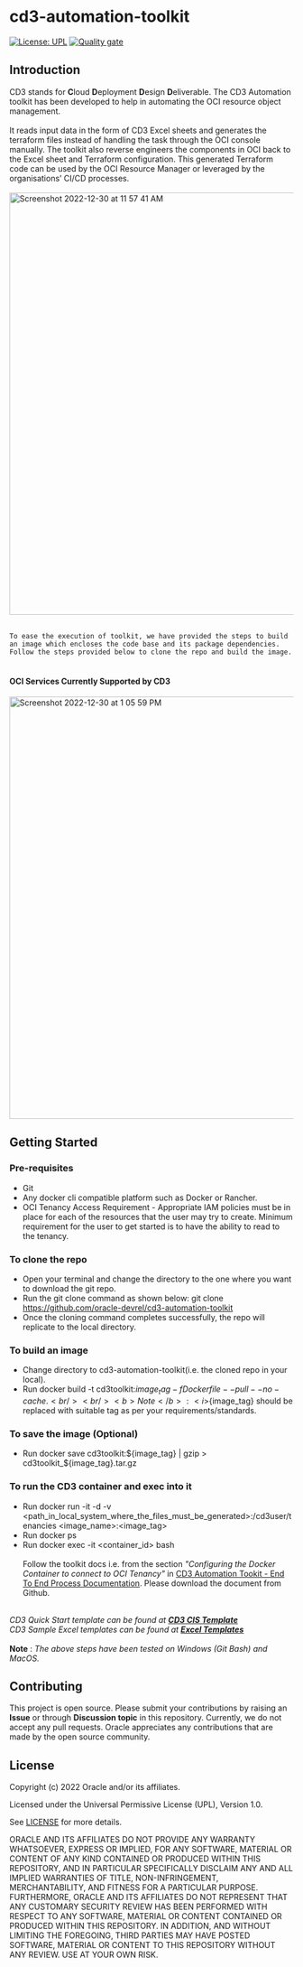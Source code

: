 # cd3-automation-toolkit

[![License: UPL](https://img.shields.io/badge/license-UPL-green)](https://img.shields.io/badge/license-UPL-green) [![Quality gate](https://sonarcloud.io/api/project_badges/quality_gate?project=oracle-devrel_cd3-automation-toolkit)](https://sonarcloud.io/dashboard?id=oracle-devrel_cd3-automation-toolkit)

## Introduction
CD3 stands for <b>C</b>loud <b>D</b>eployment <b>D</b>esign <b>D</b>eliverable.
The CD3 Automation toolkit has been developed to help in automating the OCI resource object management. 
<br><br>
It reads input data in the form of CD3 Excel sheets and generates the terraform files instead of handling the task through the OCI console manually. The toolkit also reverse engineers the components in OCI back to the Excel sheet and Terraform configuration. This generated Terraform code can be used by the OCI Resource Manager or leveraged by the organisations’ CI/CD processes.
<br><br>
<img width="748" alt="Screenshot 2022-12-30 at 11 57 41 AM" src="https://user-images.githubusercontent.com/111430850/210614513-5d2e97a6-3c1e-4a2b-a793-3a1b6410c856.png">
<br><br>

`To ease the execution of toolkit, we have provided the steps to build an image which encloses the code base and its package dependencies. Follow the steps provided below to clone the repo and build the image.`
<br><br>

#### OCI Services Currently Supported by CD3
<img width="748" alt="Screenshot 2022-12-30 at 1 05 59 PM" src="https://user-images.githubusercontent.com/103475219/210046038-91acacfd-5d65-4bc3-a1a8-90d425d2e3d3.png">



## Getting Started

### Pre-requisites
* Git
* Any docker cli compatible platform such as Docker or Rancher.
* OCI Tenancy Access Requirement - 
Appropriate IAM policies must be in place for each of the resources that the user may try to create.
Minimum requirement for the user to get started is to have the ability to read to the tenancy.

### To clone the repo
* Open your terminal and change the directory to the one where you want to download the git repo.
* Run the git clone command as shown below:
       git clone https://github.com/oracle-devrel/cd3-automation-toolkit
* Once the cloning command completes successfully, the repo will replicate to the local directory. 

### To build an image

* Change directory to cd3-automation-toolkit(i.e. the cloned repo in your local).
* Run docker build -t cd3toolkit:${image_tag} -f Dockerfile --pull --no-cache .<br/>
<br  /><b>Note</b> : <i>${image_tag} should be replaced with suitable tag as per your requirements/standards.</i>

### To save the image (Optional)
* Run docker save cd3toolkit:${image_tag} | gzip > cd3toolkit_${image_tag}.tar.gz


### To run the CD3 container and exec into it
* Run docker run -it -d -v <path_in_local_system_where_the_files_must_be_generated>:/cd3user/tenancies <image_name>:<image_tag>
* Run docker ps
* Run docker exec -it <container_id> bash
<br><br>
Follow the toolkit docs i.e. from the section <i>"Configuring the Docker Container to connect to OCI Tenancy"</i> in 
<a href="https://github.com/oracle-devrel/cd3-automation-toolkit/blob/develop/cd3_automation_toolkit/documentation/user_guide/01%20CD3%20Automation%20Toolkit%20-%20End%20to%20End%20Process.pdf">CD3 Automation Tookit - End To End Process Documentation</a>. Please download the document from Github.
<br>
<i>CD3 Quick Start template can be found at <b><a href="https://github.com/oracle-devrel/cd3-automation-toolkit/blob/develop/cd3_automation_toolkit/example/CD3-CIS-template.xlsx">CD3 CIS Template</a></b></i>
<br>
<i>CD3 Sample Excel templates can be found at <b><a href="https://github.com/oracle-devrel/cd3-automation-toolkit/tree/develop/cd3_automation_toolkit/example">Excel Templates</a> </b></i>
<br>
<br>
<b>Note</b> : <i>The above steps have been tested on Windows (Git Bash) and MacOS.</i><br/>

## Contributing
This project is open source.  Please submit your contributions by raising an <b>Issue</b> or through <b>Discussion topic</b> in this repository. Currently, we do not accept any pull requests. Oracle appreciates any contributions that are made by the open source community.

## License
Copyright (c) 2022 Oracle and/or its affiliates.

Licensed under the Universal Permissive License (UPL), Version 1.0.

See [LICENSE](LICENSE) for more details.

ORACLE AND ITS AFFILIATES DO NOT PROVIDE ANY WARRANTY WHATSOEVER, EXPRESS OR IMPLIED, FOR ANY SOFTWARE, MATERIAL OR CONTENT OF ANY KIND CONTAINED OR PRODUCED WITHIN THIS REPOSITORY, AND IN PARTICULAR SPECIFICALLY DISCLAIM ANY AND ALL IMPLIED WARRANTIES OF TITLE, NON-INFRINGEMENT, MERCHANTABILITY, AND FITNESS FOR A PARTICULAR PURPOSE.  FURTHERMORE, ORACLE AND ITS AFFILIATES DO NOT REPRESENT THAT ANY CUSTOMARY SECURITY REVIEW HAS BEEN PERFORMED WITH RESPECT TO ANY SOFTWARE, MATERIAL OR CONTENT CONTAINED OR PRODUCED WITHIN THIS REPOSITORY. IN ADDITION, AND WITHOUT LIMITING THE FOREGOING, THIRD PARTIES MAY HAVE POSTED SOFTWARE, MATERIAL OR CONTENT TO THIS REPOSITORY WITHOUT ANY REVIEW. USE AT YOUR OWN RISK. 

